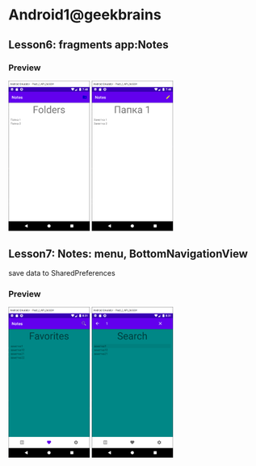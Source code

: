 # Android1@geekbrains
## Lesson6: fragments app:Notes
### Preview
<img src="printscreens/lesson6_1.png" width="32%">
<img src="printscreens/lesson6_2.png" width="32%">

## Lesson7: Notes: menu, BottomNavigationView
save data to SharedPreferences
### Preview
<img src="printscreens/lesson7_1.png" width="32%">
<img src="printscreens/lesson7_2.png" width="32%">
